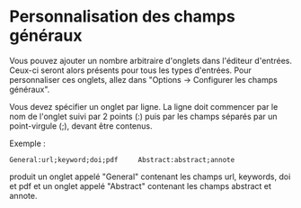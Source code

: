 # Personnalisation des champs généraux

Vous pouvez ajouter un nombre arbitraire d'onglets dans l'éditeur d'entrées. Ceux-ci seront alors présents pour tous les types d'entrées. Pour personnaliser ces onglets, allez dans "Options -&gt; Configurer les champs généraux".

Vous devez spécifier un onglet par ligne. La ligne doit commencer par le nom de l'onglet suivi par 2 points (:) puis par les champs séparés par un point-virgule (;), devant être contenus.

Exemple :

`General:url;keyword;doi;pdf     Abstract:abstract;annote`

produit un onglet appelé "General" contenant les champs url, keywords, doi et pdf et un onglet appelé "Abstract" contenant les champs abstract et annote.
